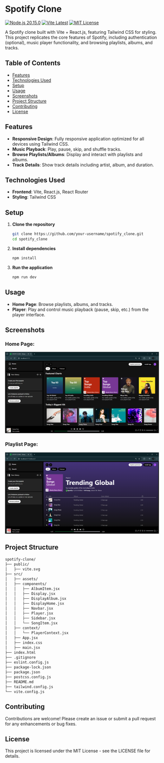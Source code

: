 # Spotify Clone

[![Node.js 20.15.0](https://img.shields.io/badge/Node.js-20.15.0-green)](https://nodejs.org/)
[![Vite Latest](https://img.shields.io/badge/Vite-latest-brightgreen)](https://vitejs.dev/)
[![MIT License](https://img.shields.io/badge/MIT-License-blue)](https://opensource.org/licenses/MIT)

A Spotify clone built with Vite + React.js, featuring Tailwind CSS for styling. This project replicates the core features of Spotify, including authentication (optional), music player functionality, and browsing playlists, albums, and tracks.

## Table of Contents

- [Features](#features)
- [Technologies Used](#technologies-used)
- [Setup](#setup)
- [Usage](#usage)
- [Screenshots](#screenshots)
- [Project Structure](#project-structure)
- [Contributing](#contributing)
- [License](#license)

## Features

- **Responsive Design**: Fully responsive application optimized for all devices using Tailwind CSS.
- **Music Playback**: Play, pause, skip, and shuffle tracks.
- **Browse Playlists/Albums**: Display and interact with playlists and albums.
- **Track Details**: Show track details including artist, album, and duration.

## Technologies Used

- **Frontend**: Vite, React.js, React Router
- **Styling**: Tailwind CSS

## Setup

1. **Clone the repository**

    ```bash
    git clone https://github.com/your-username/spotify_clone.git
    cd spotify_clone
    ```

2. **Install dependencies**

    ```bash
    npm install
    ```

3. **Run the application**

    ```bash
    npm run dev
    ```

## Usage
- **Home Page**: Browse playlists, albums, and tracks.
- **Player**: Play and control music playback (pause, skip, etc.) from the player interface.

## Screenshots

### Home Page:
![Home Page](screenshots/homepage1.png)

### Playlist Page:
![Playlist Page](screenshots/playlist.png)


## Project Structure

```plaintext
spotify-clone/
├── public/
│   ├── vite.svg             
├── src/
│   ├── assets/              
│   ├── components/          
│   │   ├── AlbumItem.jsx     
│   │   ├── Display.jsx        
│   │   ├── DisplayAlbum.jsx  
│   │   ├── DisplayHome.jsx    
│   │   ├── Navbar.jsx         
│   │   ├── Player.jsx         
│   │   ├── Sidebar.jsx        
│   │   └── SongItem.jsx       
│   ├── context/               
│   │   └── PlayerContext.jsx   
│   ├── App.jsx                
│   ├── index.css             
│   ├── main.jsx               
├── index.html                 
├── .gitignore                 
├── eslint.config.js           
├── package-lock.json          
├── package.json               
├── postcss.config.js          
├── README.md                  
├── tailwind.config.js         
└── vite.config.js            
```

## Contributing
Contributions are welcome! Please create an issue or submit a pull request for any enhancements or bug fixes.

## License
This project is licensed under the MIT License - see the LICENSE file for details.

